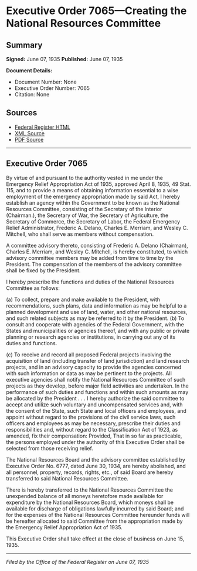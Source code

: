 # Executive Order 7065—Creating the National Resources Committee

## Summary

**Signed:** June 07, 1935
**Published:** June 07, 1935

**Document Details:**
- Document Number: None
- Executive Order Number: 7065
- Citation: None

## Sources
- [Federal Register HTML](https://www.presidency.ucsb.edu/documents/executive-order-7065-creating-the-national-resources-committee)
- [XML Source](None)
- [PDF Source](None)

---

## Executive Order 7065

By virtue of and pursuant to the authority vested in me under the Emergency Relief Appropriation Act of 1935, approved April 8, 1935, 49 Stat. 115, and to provide a means of obtaining information essential to a wise employment of the emergency appropriation made by said Act, I hereby establish an agency within the Government to be known as the National Resources Committee, consisting of the Secretary of the Interior (Chairman.), the Secretary of War, the Secretary of Agriculture, the Secretary of Commerce, the Secretary of Labor, the Federal Emergency Relief Administrator, Frederic A. Delano, Charles E. Merriam, and Wesley C. Mitchell, who shall serve as members without compensation.

A committee advisory thereto, consisting of Frederic A. Delano (Chairman), Charles E. Merriam, and Wesley C. Mitchell, is hereby constituted, to which advisory committee members may be added from time to time by the President. The compensation of the members of the advisory committee shall be fixed by the President.

I hereby prescribe the functions and duties of the National Resources Committee as follows:

(a) To collect, prepare and make available to the President, with recommendations, such plans, data and information as may be helpful to a planned development and use of land, water, and other national resources, and such related subjects as may be referred to it by the President.
(b) To consult and cooperate with agencies of the Federal Government, with the States and municipalities or agencies thereof, and with any public or private planning or research agencies or institutions, in carrying out any of its duties and functions.

(c) To receive and record all proposed Federal projects involving the acquisition of land (including transfer of land jurisdiction) and land research projects, and in an advisory capacity to provide the agencies concerned with such information or data as may be pertinent to the projects. All executive agencies shall notify the National Resources Committee of such projects as they develop, before major field activities are undertaken.
In the performance of such duties and functions and within such amounts as may be allocated by the President . . . I hereby authorize the said committee to accept and utilize such voluntary and uncompensated services and, with the consent of the State, such State and local officers and employees, and appoint without regard to the provisions of the civil service laws, such officers and employees as may be necessary, prescribe their duties and responsibilities and, without regard to the Classification Act of 1923, as amended, fix their compensation: Provided, That in so far as practicable, the persons employed under the authority of this Executive Order shall be selected from those receiving relief.

The National Resources Board and the advisory committee established by Executive Order No. 6777, dated June 30, 1934, are hereby abolished, and all personnel, property, records, rights, etc., of said Board are hereby transferred to said National Resources Committee.

There is hereby transferred to the National Resources Committee the unexpended balance of all moneys heretofore made available for expenditure by the National Resources Board, which moneys shall be available for discharge of obligations lawfully incurred by said Board; and for the expenses of the National Resources Committee hereunder funds will be hereafter allocated to said Committee from the appropriation made by the Emergency Relief Appropriation Act of 1935.

This Executive Order shall take effect at the close of business on June 15, 1935.

---

*Filed by the Office of the Federal Register on June 07, 1935*
